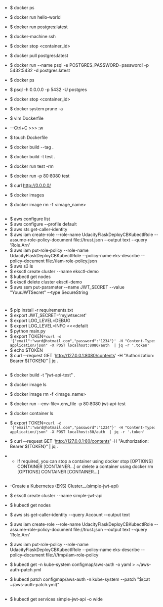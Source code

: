 * $ docker ps 
* $ docker run hello-world 
* $ docker run postgres:latest 
* $ docker-machine ssh
* $ docker stop <container_id>
* $ docker pull postgres:latest
* $ docker run --name psql -e POSTGRES_PASSWORD=password! -p 5432:5432 -d postgres:latest
* $ docker ps
* $ psql -h 0.0.0.0 -p 5432 -U postgres
* $ docker stop <container_id>
* $ docker system prune -a

* $ vim Dockerfile
* --Ctrl+C >>> :w
* $ touch Dockerfile
* $ docker build --tag <imageName> .
* $ docker build -t test .
* $ docker run test -rm
* $ docker run  -p 80:8080 test
* $ curl http://0.0.0.0/
* $ docker images
* $ docker image rm -f <image_name>

## 

* $ aws configure list
* $ aws configure --profile default
* $ aws sts get-caller-identity
* $ aws iam create-role --role-name UdacityFlaskDeployCBKubectlRole --assume-role-policy-document file://trust.json --output text --query 'Role.Arn'
* $ aws iam put-role-policy --role-name UdacityFlaskDeployCBKubectlRole --policy-name eks-describe --policy-document file://iam-role-policy.json
* $ aws s3 ls
* $ eksctl create cluster --name eksctl-demo
* $ kubectl get nodes
* $ eksctl delete cluster eksctl-demo
* $ aws ssm put-parameter --name JWT_SECRET --value "YourJWTSecret" --type SecureString

# 

* $ pip install -r requirements.txt
* $ export JWT_SECRET='myjwtsecret'
* $ export LOG_LEVEL=DEBUG
* $ export LOG_LEVEL=INFO <<<defailt
* $ python main.py
* $ export TOKEN=`curl -d '{"email":"ward@hotmail.com","password":"1234"}' -H "Content-Type: application/json" -X POST localhost:8080/auth  | jq -r '.token'`
* $ echo $TOKEN
* $ curl --request GET 'http://127.0.0.1:8080/contents' -H "Authorization: Bearer ${TOKEN}" | jq .

## 

* $ docker build -t "jwt-api-test" .
* $ docker image ls
* $ docker image rm -f <image_name>
* $ docker run --env-file=.env_file -p 80:8080 jwt-api-test
* $ docker container ls
* $ export TOKEN=`curl -d '{"email":"ward@hotmail.com","password":"1234"}' -H "Content-Type: application/json" -X POST localhost:80/auth  | jq -r '.token'`
* $ curl --request GET 'http://127.0.0.1:80/contents' -H "Authorization: Bearer ${TOKEN}" | jq .

* - If required, you can stop a container using docker stop [OPTIONS] CONTAINER [CONTAINER...] or delete a container using docker rm [OPTIONS] CONTAINER [CONTAINER...]

## 

* -Create a Kubernetes (EKS) Cluster__(simple-jwt-api)
* $ eksctl create cluster --name simple-jwt-api
* $ kubectl get nodes
* $ aws sts get-caller-identity --query Account --output text

* $ aws iam create-role --role-name UdacityFlaskDeployCBKubectlRole --assume-role-policy-document file://trust.json --output text --query 'Role.Arn'

* $ aws iam put-role-policy --role-name UdacityFlaskDeployCBKubectlRole --policy-name eks-describe --policy-document file:///tmp/iam-role-policy

* $ kubectl get -n kube-system configmap/aws-auth -o yaml > ~/aws-auth-patch.yml
* $ kubectl patch configmap/aws-auth -n kube-system --patch "$(cat ~/aws-auth-patch.yml)"

## 

* $ kubectl get services simple-jwt-api -o wide